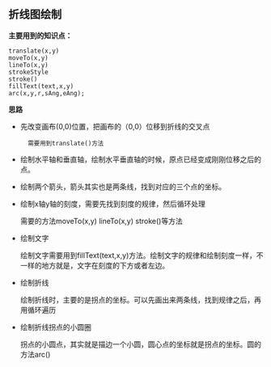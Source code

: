 ## 折线图绘制
    
    
**主要用到的知识点：**

    translate(x,y) 
    moveTo(x,y) 
    lineTo(x,y) 
    strokeStyle 
    stroke() 
    fillText(text,x,y) 
    arc(x,y,r,sAng,eAng);
    
**思路**

- 先改变画布(0,0)位置，把画布的（0,0）位移到折线的交叉点
    
        需要用到translate()方法
    
- 绘制水平轴和垂直轴，绘制水平垂直轴的时候，原点已经变成刚刚位移之后的点。

- 绘制两个箭头，箭头其实也是两条线，找到对应的三个点的坐标。

- 绘制x轴y轴的刻度，需要先找到刻度的规律，然后循环处理
    
    
    需要的方法moveTo(x,y) lineTo(x,y) stroke()等方法
- 绘制文字


    绘制文字需要用到fillText(text,x,y)方法。绘制文字的规律和绘制刻度一样，不一样的地方就是，文字在刻度的下方或者左边。

- 绘制折线
    

    绘制折线时，主要的是拐点的坐标。可以先画出来两条线，找到规律之后，再用循环遍历

- 绘制折线拐点的小圆圈
    
        
    拐点的小圆点，其实就是描边一个小圆，圆心点的坐标就是拐点的坐标。圆的方法arc()

    
     

